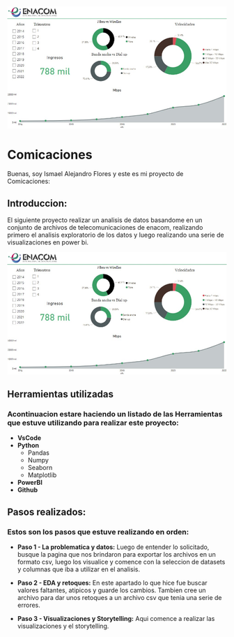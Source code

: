 ![Dashboard](https://github.com/IsmaDeveloper16/Enacom-Comunicaciones/blob/main/dashboard%201.jpg)

# Comicaciones

Buenas, soy Ismael Alejandro Flores y este es mi proyecto de Comicaciones:

## Introduccion:
  El siguiente proyecto realizar un analisis de datos basandome en un conjunto de archivos de telecomunicaciones de enacom, realizando primero el analisis exploratorio de los datos y luego realizando una serie de visualizaciones en power bi.

![Dashboard](https://github.com/IsmaDeveloper16/Enacom-Comunicaciones/blob/main/dashboard%201.jpg)

## Herramientas utilizadas
### Acontinuacion estare haciendo un listado de las Herramientas que estuve utilizando para realizar este proyecto:
- **VsCode**
- **Python**
  - Pandas
  - Numpy
  - Seaborn
  - Matplotlib
- **PowerBI**
- **Github**

## Pasos realizados:
### Estos son los pasos que estuve realizando en orden: 

- **Paso 1 - La problematica y datos:** Luego de entender lo solicitado, busque la pagina que nos brindaron para exportar los archivos en un formato csv, luego los visualice y comence con la seleccion de datasets y columnas que iba a utilizar en el analisis.

- **Paso 2 - EDA y retoques:** En este apartado lo que hice fue buscar valores faltantes, atipicos y guarde los cambios. Tambien cree un archivo para dar unos retoques a un archivo csv que tenia una serie de errores.

- **Paso 3 - Visualizaciones y Storytelling:** Aqui comence a realizar las visualizaciones y el storytelling.
